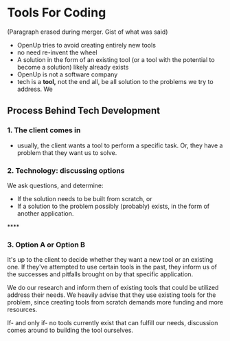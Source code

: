 # Tools For Coding

\(Paragraph erased during merger. Gist of what was said\)

* OpenUp tries to avoid creating entirely new tools 
* no need re-invent the wheel 
* A solution in the form of an existing tool \(or a tool with the potential to become a solution\) likely already exists
* OpenUp is not a software company
* tech is a **tool,** not the end all, be all solution to the problems we try to address. We

## Process Behind Tech Development

### 1. The client comes in

* usually, the client wants a tool to perform a specific task. Or, they have a problem that they want us to solve. 

### **2. Technology: discussing options**

We ask questions, and determine: 

* If the solution needs to be built from scratch, or
* If a solution to the problem possibly \(probably\) exists, in the form of another application.

\*\*\*\*

### 3. Option A or Option B

It's up to the client to decide whether they want a new tool or an existing one. If they've attempted to use certain tools in the past, they inform us of the successes and pitfalls brought on by that specific application.

We do our research and inform them of existing tools that could be utilized address their needs. We heavily advise that they use existing tools for the problem, since creating tools from scratch demands more funding and more resources. 

If- and only if- no tools currently exist that can fulfill our needs, discussion comes around to building the tool ourselves. 



